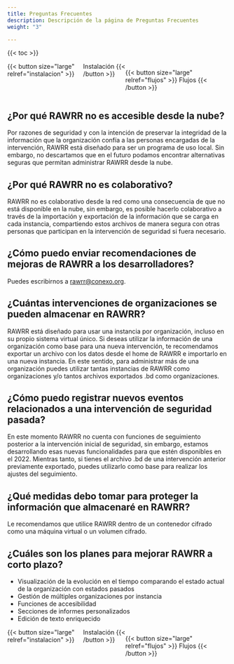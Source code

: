 ```yaml
---
title: Preguntas Frecuentes
description: Descripción de la página de Preguntas Frecuentes
weight: "3"

---
```

{{< toc >}}

<div style="display: flex; justify-content: space-between">
{{< button size="large" relref="instalacion" >}} <i class="arrow left"></i> Instalación  {{< /button >}}

{{< button size="large" relref="flujos" >}} Flujos <i class="arrow right"></i>{{< /button >}}

</div>

## ¿Por qué RAWRR no es accesible desde la nube?

Por razones de seguridad y con la intención de preservar la integridad de la información que la organización confía a las personas encargadas de la intervención, RAWRR está diseñado para ser un programa de uso local. Sin embargo, no descartamos que en el futuro podamos encontrar alternativas seguras que permitan administrar RAWRR desde la nube.

## ¿Por qué RAWRR no es colaborativo?

RAWRR no es colaborativo desde la red como una consecuencia de que no está disponible en la nube, sin embargo, es posible hacerlo colaborativo a través de la importación y exportación de la información que se carga en cada instancia, compartiendo estos archivos de manera segura con otras personas que participan en la intervención de seguridad si fuera necesario.

## ¿Cómo puedo enviar recomendaciones de mejoras de RAWRR a los desarrolladores?

Puedes escribirnos a rawrr@conexo.org.

## ¿Cuántas intervenciones de organizaciones se pueden almacenar en RAWRR?

RAWRR está diseñado para usar una instancia por organización, incluso en su propio sistema virtual único. Si deseas utilizar la información de una organización como base para una nueva intervención, te recomendamos exportar un archivo con los datos desde el home de RAWRR e importarlo en una nueva instancia. En este sentido, para administrar más de una organización puedes utilizar tantas instancias de RAWRR como organizaciones y/o tantos archivos exportados .bd como organizaciones.

## ¿Cómo puedo registrar nuevos eventos relacionados a una intervención de seguridad pasada?

En este momento RAWRR no cuenta con funciones de seguimiento posterior a la intervención inicial de seguridad, sin embargo, estamos desarrollando esas nuevas funcionalidades para que estén disponibles en el 2022. Mientras tanto, si tienes el archivo .bd de una intervención anterior previamente exportado, puedes utilizarlo como base para realizar los ajustes del seguimiento.

## ¿Qué medidas debo tomar para proteger la información que almacenaré en RAWRR?

Le recomendamos que utilice RAWRR dentro de un contenedor cifrado como una máquina virtual o un volumen cifrado.

## ¿Cuáles son los planes para mejorar RAWRR a corto plazo?

* Visualización de la evolución en el tiempo comparando el estado actual de la organización con estados pasados
* Gestión de múltiples organizaciones por instancia
* Funciones de accesibilidad
* Secciones de informes personalizados
* Edición de texto enriquecido

<div style="display: flex; justify-content: space-between">
{{< button size="large" relref="instalacion" >}} <i class="arrow left"></i> Instalación  {{< /button >}}

{{< button size="large" relref="flujos" >}} Flujos <i class="arrow right"></i>{{< /button >}}

</div>